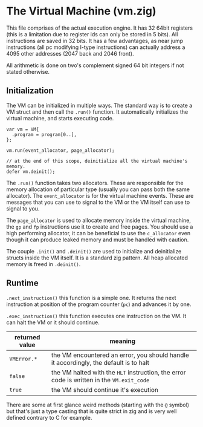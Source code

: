 # The Virtual Machine (vm.zig)

This file comprises of the actual execution engine. It has 32 64bit registers (this is a limitation due to register ids can only be stored in 5 bits). All instructions are saved in 32 bits. It has a few advantages, as near jump instructions (all pc modifying I-type instructions) can actually address a 4095 other addresses (2047 back and 2046 front).

All arithmetic is done on two's complement signed 64 bit integers if not stated otherwise.

## Initialization

The VM can be initialized in multiple ways. The standard way is to create a VM struct and then call the `.run()` function. It automatically initializes the virtual machine, and starts executing code.

```zig
var vm = VM{
  .program = program[0..],
};

vm.run(event_allocator, page_allocator);

// at the end of this scope, deinitialize all the virtual machine's memory.
defer vm.deinit();
```

The `.run()` function takes two allocators. These are responsible for the memory allocation of particular type (usually you can pass both the same allocator). The `event_allocator` is for the virtual machine events. These are messages that you can use to signal to the VM or the VM itself can use to signal to you.

The `page_allocator` is used to allocate memory inside the virtual machine, the `gp` and `fp` instructions use it to create and free pages. You should use a high performing allocator, it can be beneficial to use the `c_allocator` even though it can produce leaked memory and must be handled with caution.

The couple `.init()` and `.deinit()` are used to initialize and deinitialize structs inside the VM itself. It is a standard zig pattern. All heap allocated memory is freed in `.deinit()`.

## Runtime

`.next_instruction()` this function is a simple one. It returns the next instruction at position of the program counter (`pc`) and advances it by one.

`.exec_instruction()` this function executes one instruction on the VM. It can halt the VM or it should continue.

| returned value | meaning                                                                                   |
| -------------- | ----------------------------------------------------------------------------------------- |
| `VMError.*`    | the VM encountered an error, you should handle it accordingly, the default is to halt     |
| `false`        | the VM halted with the `HLT` instruction, the error code is written in the `VM.exit_code` |
| `true`         | the VM should continue it's execution                                                     |

There are some at first glance weird methods (starting with the `@` symbol) but that's just a type casting that is quite strict in zig and is very well defined contrary to C for example.
